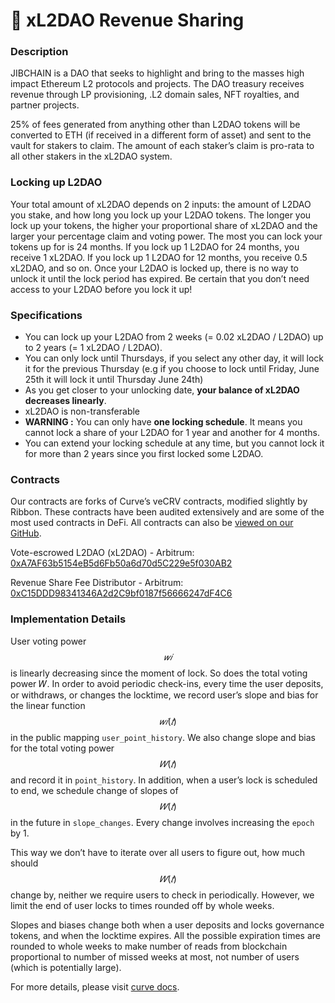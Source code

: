 # 🚀 xL2DAO Revenue Sharing

### Description

JIBCHAIN is a DAO that seeks to highlight and bring to the masses high impact Ethereum L2 protocols and projects. The DAO treasury receives revenue through LP provisioning, .L2 domain sales, NFT royalties, and partner projects.

25% of fees generated from anything other than L2DAO tokens will be converted to ETH (if received in a different form of asset) and sent to the vault for stakers to claim. The amount of each staker’s claim is pro-rata to all other stakers in the xL2DAO system.&#x20;

### Locking up L2DAO

Your total amount of xL2DAO depends on 2 inputs: the amount of L2DAO you stake, and how long you lock up your L2DAO tokens. The longer you lock up your tokens, the higher your proportional share of xL2DAO and the larger your percentage claim and voting power. The most you can lock your tokens up for is 24 months. If you lock up 1 L2DAO for 24 months, you receive 1 xL2DAO. If you lock up 1 L2DAO for 12 months, you receive 0.5 xL2DAO, and so on. Once your L2DAO is locked up, there is no way to unlock it until the lock period has expired. Be certain that you don’t need access to your L2DAO before you lock it up!

### Specifications&#x20;

* You can lock up your L2DAO from 2 weeks (= 0.02 xL2DAO / L2DAO) up to 2 years (= 1 xL2DAO / L2DAO).
* You can only lock until Thursdays, if you select any other day, it will lock it for the previous Thursday (e.g if you choose to lock until Friday, June 25th it will lock it until Thursday June 24th)
* As you get closer to your unlocking date, **your balance of xL2DAO decreases linearly**.
* xL2DAO is non-transferable&#x20;
* **WARNING :** You can only have **one locking schedule**. It means you cannot lock a share of your L2DAO for 1 year and another for 4 months.&#x20;
* You can extend your locking schedule at any time, but you cannot lock it for more than 2 years since you first locked some L2DAO.

### Contracts

Our contracts are forks of Curve’s veCRV contracts, modified slightly by Ribbon. These contracts have been audited extensively and are some of the most used contracts in DeFi. All contracts can also be [viewed on our GitHub](https://github.com/JIBCHAIN/JIBCHAIN/tree/main/contracts).

Vote-escrowed L2DAO (xL2DAO) - Arbitrum: [0xA7AF63b5154eB5d6Fb50a6d70d5C229e5f030AB2 ](https://arbiscan.io/token/0xa7af63b5154eb5d6fb50a6d70d5c229e5f030ab2)

Revenue Share Fee Distributor - Arbitrum: [0xC15DDD98341346A2d2C9bf0187f56666247dF4C6](https://arbiscan.io/address/0xc15ddd98341346a2d2c9bf0187f56666247df4c6)

### Implementation Details

User voting power $$𝑤𝑖$$ is linearly decreasing since the moment of lock. So does the total voting power 𝑊. In order to avoid periodic check-ins, every time the user deposits, or withdraws, or changes the locktime, we record user’s slope and bias for the linear function $$𝑤𝑖(𝑡)$$ in the public mapping `user_point_history`. We also change slope and bias for the total voting power $$𝑊(𝑡)$$ and record it in `point_history`. In addition, when a user’s lock is scheduled to end, we schedule change of slopes of $$𝑊(𝑡)$$ in the future in `slope_changes`. Every change involves increasing the `epoch` by 1.

This way we don’t have to iterate over all users to figure out, how much should $$𝑊(𝑡)$$ change by, neither we require users to check in periodically. However, we limit the end of user locks to times rounded off by whole weeks.

Slopes and biases change both when a user deposits and locks governance tokens, and when the locktime expires. All the possible expiration times are rounded to whole weeks to make number of reads from blockchain proportional to number of missed weeks at most, not number of users (which is potentially large).

For more details, please visit [curve docs](https://curve.readthedocs.io/dao-vecrv.html#querying-balances-locks-and-supply).

